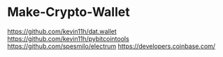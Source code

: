 # Make-Crypto-Wallet
https://github.com/kevin11h/dat.wallet https://github.com/kevin11h/pybitcointools https://github.com/spesmilo/electrum https://developers.coinbase.com/
